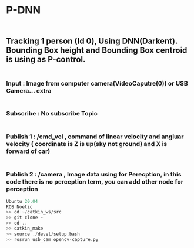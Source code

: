 # P-DNN

## <br/>Tracking 1 person (Id 0), Using DNN(Darkent). Bounding Box height and Bounding Box centroid is using as P-control.

### <br/> Input : Image from computer camera(VideoCaputre(0)) or USB Camera... extra

### <br/> Subscribe : No subscribe Topic

### <br/> Publish 1 : /cmd_vel , command of linear velocity and angluar velocity ( coordinate is Z is up(sky not ground) and X is forward of car)

### <br/> Publish 2 : /camera , Image data using for Perecption, in this code there is no perception term, you can add other node for perception


```c
Ubuntu 20.04
ROS Noetic
>> cd ~/catkin_ws/src
>> git clone ~
>> cd ..
>> catkin_make
>> source ./devel/setup.bash
>> rosrun usb_cam opencv-capture.py
```
